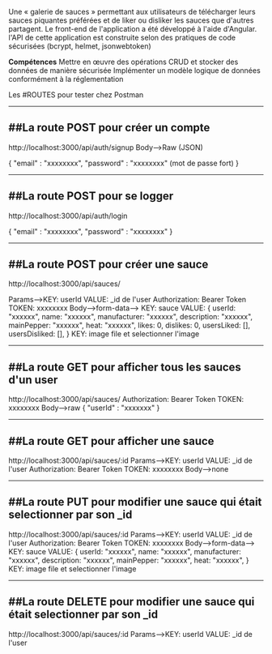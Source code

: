 Une « galerie de sauces » permettant aux utilisateurs de télécharger leurs sauces piquantes préférées et de liker ou disliker les sauces que d'autres partagent. Le front-end de l'application a été développé à l'aide d'Angular. l'API de cette application est construite selon des pratiques de code sécurisées (bcrypt, helmet, jsonwebtoken)

<b>Compétences</b> 
Mettre en œuvre des opérations CRUD et stocker des données de manière sécurisée
Implémenter un modèle logique de données conformément à la réglementation

Les #ROUTES pour tester chez Postman

-------------------------------------------
##La route POST pour créer un compte
-------------------------------------------
http://localhost:3000/api/auth/signup
Body-->Raw (JSON)

{
"email" : "xxxxxxxx", 
"password" : "xxxxxxxx" (mot de passe fort)
}

-------------------------------------------
##La route POST pour se logger
-------------------------------------------
http://localhost:3000/api/auth/login

{
"email" : "xxxxxxxx", 
"password" : "xxxxxxxx" 
}

-------------------------------------------
##La route POST pour créer une sauce
-------------------------------------------
http://localhost:3000/api/sauces/

Params-->KEY: userId VALUE: _id de l'user
Authorization: Bearer Token TOKEN: xxxxxxxx
Body-->form-data-->
KEY: sauce
VALUE:
{
    userId: "xxxxxx",
    name: "xxxxxx",
    manufacturer: "xxxxxx",
    description: "xxxxxx",
    mainPepper: "xxxxxx",
    heat: "xxxxxx",
    likes: 0,
    dislikes: 0,
    usersLiked: [],
    usersDisliked: [],
}
KEY: image
file et selectionner l'image

-------------------------------------------
##La route GET pour afficher tous les sauces d'un user
-------------------------------------------
http://localhost:3000/api/sauces/
Authorization: Bearer Token TOKEN: xxxxxxxx
Body-->raw
{
"userId" : "xxxxxxx"
}

-------------------------------------------
##La route GET pour afficher une sauce
-------------------------------------------
http://localhost:3000/api/sauces/:id
Params-->KEY: userId VALUE: _id de l'user
Authorization: Bearer Token TOKEN: xxxxxxxx
Body-->none

-------------------------------------------
##La route PUT pour modifier une sauce qui était selectionner par son _id
-------------------------------------------
http://localhost:3000/api/sauces/:id
Params-->KEY: userId VALUE: _id de l'user
Authorization: Bearer Token TOKEN: xxxxxxxx
Body-->form-data-->
KEY: sauce
VALUE:
{
    userId: "xxxxxx",
    name: "xxxxxx",
    manufacturer: "xxxxxx",
    description: "xxxxxx",
    mainPepper: "xxxxxx",
    heat: "xxxxxx",
    }
KEY: image
file et selectionner l'image

-------------------------------------------
##La route DELETE pour modifier une sauce qui était selectionner par son _id
-------------------------------------------
http://localhost:3000/api/sauces/:id
Params-->KEY: userId VALUE: _id de l'user
